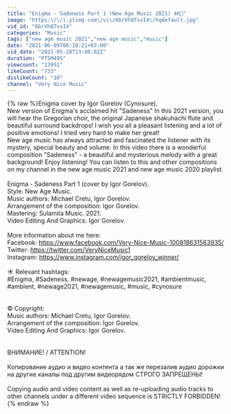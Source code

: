 ```yaml
---
title: "Enigma - Sadeness Part 1 (New Age Music 2021) 4K💖"
image: "https:\/\/i.ytimg.com\/vi\/6brVh8TsxI4\/hqdefault.jpg"
vid_id: "6brVh8TsxI4"
categories: "Music"
tags: ["new age music 2021","new age music","music"]
date: "2021-06-09T06:18:21+03:00"
vid_date: "2021-05-28T13:00:02Z"
duration: "PT5M49S"
viewcount: "23951"
likeCount: "733"
dislikeCount: "10"
channel: "Very Nice Music"
---
```

{% raw %}Enigma cover by Igor Gorelov (Cynosure).<br />New version of Enigma's acclaimed hit &quot;Sadeness&quot; In this 2021 version, you will hear the Gregorian choir, the original Japanese shakuhachi flute and beautiful surround backdrops! I wish you all a pleasant listening and a lot of positive emotions! I tried very hard to make her great!<br />New age music has always attracted and fascinated the listener with its mystery, special beauty and volume. In this video there is a wonderful composition &quot;Sadeness&quot; - a beautiful and mysterious melody with a great background! Enjoy listening! You can listen to this and other compositions on my channel in the new age music 2021 and new age music 2020 playlist.<br /><br />Enigma - Sadeness Part 1 (cover by Igor Gorelov).<br />Style: New Age Music.<br />Music authors: Michael Cretu, Igor Gorelov.<br />Arrangement of the composition: Igor Gorelov.<br />Mastering: Sulamita Music. 2021.<br />Video Editing And Graphics: Igor Gorelov.<br /><br />More information about me here:<br />Facebook: <a rel="nofollow" target="blank" href="https://www.facebook.com/Very-Nice-Music-100818631563935/">https://www.facebook.com/Very-Nice-Music-100818631563935/</a><br />Twitter: <a rel="nofollow" target="blank" href="https://twitter.com/VeryNiceMusic1">https://twitter.com/VeryNiceMusic1</a><br />Instagram: <a rel="nofollow" target="blank" href="https://www.instagram.com/igor_gorelov_winner/">https://www.instagram.com/igor_gorelov_winner/</a><br /><br />☀️ Relevant hashtags:<br />#Enigma, #Sadeness, #newage, #newagemusic2021, #ambientmusic, #ambient, #newage2021, #newagemusic, #music, #cynosure<br /><br /><br />© Copyright:<br />Music authors: Michael Cretu, Igor Gorelov.<br />Arrangement of the composition: Igor Gorelov.<br />Video Editing And Graphics: Igor Gorelov.<br /><br /><br />ВНИМАНИЕ! / ATTENTION!<br /><br />Копирование аудио и видео контента а так же перезалив аудио дорожки на другие каналы под другим видеорядом СТРОГО ЗАПРЕЩЕНЫ!<br /><br />Copying audio and video content as well as re-uploading audio tracks to other channels under a different video sequence is STRICTLY FORBIDDEN!{% endraw %}
